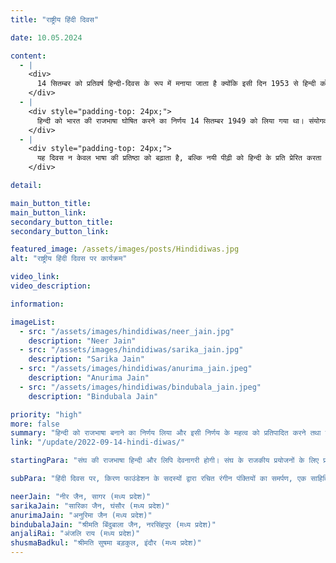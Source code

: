 ```yaml
---
title: "राष्ट्रीय हिंदी दिवस"

date: 10.05.2024

content:
  - |
    <div>
      14 सितम्बर को प्रतिवर्ष हिन्दी-दिवस के रूप में मनाया जाता है क्योंकि इसी दिन 1953 से हिन्दी को राजभाषा के रूप में मान्यता दी गई थी। यह दिन हिन्दी भाषा के गौरव, प्रचार-प्रसार और राष्ट्रीय एकता में इसके योगदान को सम्मानित करने हेतु मनाया जाता है।
    </div>
  - |
    <div style="padding-top: 24px;">
      हिन्दी को भारत की राजभाषा घोषित करने का निर्णय 14 सितम्बर 1949 को लिया गया था। संयोगवश यही दिन हिन्दी के मूर्धन्य साहित्यकार व्यौहार राजेन्द्र सिंह का 50वाँ जन्मदिवस भी था, जिससे इस दिन का महत्व और बढ़ गया।
    </div>
  - |
    <div style="padding-top: 24px;">
      यह दिवस न केवल भाषा की प्रतिष्ठा को बढ़ाता है, बल्कि नयी पीढ़ी को हिन्दी के प्रति प्रेरित करता है। विभिन्न संस्थानों और विद्यालयों में इस दिन भाषण, कविता पाठ, लेखन प्रतियोगिता और सांस्कृतिक कार्यक्रमों का आयोजन किया जाता है।
    </div>

detail:

main_button_title:
main_button_link:
secondary_button_title:
secondary_button_link:

featured_image: /assets/images/posts/Hindidiwas.jpg
alt: "राष्ट्रीय हिंदी दिवस पर कार्यक्रम"

video_link:
video_description:

information:

imageList:
  - src: "/assets/images/hindidiwas/neer_jain.jpg"
    description: "Neer Jain"
  - src: "/assets/images/hindidiwas/sarika_jain.jpg"
    description: "Sarika Jain"
  - src: "/assets/images/hindidiwas/anurima_jain.jpeg"
    description: "Anurima Jain"
  - src: "/assets/images/hindidiwas/bindubala_jain.jpeg"
    description: "Bindubala Jain"

priority: "high"
more: false
summary: "हिन्दी को राजभाषा बनाने का निर्णय लिया और इसी निर्णय के महत्व को प्रतिपादित करने तथा हिन्दी को प्रत्येक क्षेत्र में प्रसारित करने के लिये वर्ष 1953 से पूरे भारत में 14 सितम्बर को प्रतिवर्ष हिन्दी-दिवस के रूप में मनाया जाता है।"
link: "/update/2022-09-14-hindi-diwas/"

startingPara: "संघ की राजभाषा हिन्दी और लिपि देवनागरी होगी। संघ के राजकीय प्रयोजनों के लिए प्रयोग होने वाले अंकों का रूप अन्तरराष्ट्रीय रूप होगा। यह निर्णय 14 सितम्बर को लिया गया, इसी दिन हिन्दी के मूर्धन्य साहित्यकार व्यौहार राजेन्द्र सिंह का 50वाँ जन्मदिन था, इस कारण हिन्दी दिवस के लिए इस दिन को श्रेष्ठ माना गया था।"

subPara: "हिंदी दिवस पर, किरण फाउंडेशन के सदस्यों द्वारा रचित रंगीन पंक्तियों का समर्पण, एक साहित्यिक कला की उच्चता को प्रकट करता है।"

neerJain: "नीर जैन, सागर (मध्य प्रदेश)"
sarikaJain: "सारिका जैन, घंसौर (मध्य प्रदेश)"
anurimaJain: "अनुरिमा जैन (मध्य प्रदेश)"
bindubalaJain: "श्रीमति बिंदुबाला जैन, नरसिंहपुर (मध्य प्रदेश)"
anjaliRai: "अंजलि राय (मध्य प्रदेश)"
shusmaBadkul: "श्रीमति सुषमा बड़कुल, इंदौर (मध्य प्रदेश)"
---
```

